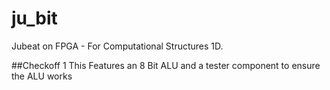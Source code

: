 # ju_bit
Jubeat on FPGA - For Computational Structures 1D.

##Checkoff 1
This Features an 8 Bit ALU and a tester component to ensure the ALU works
